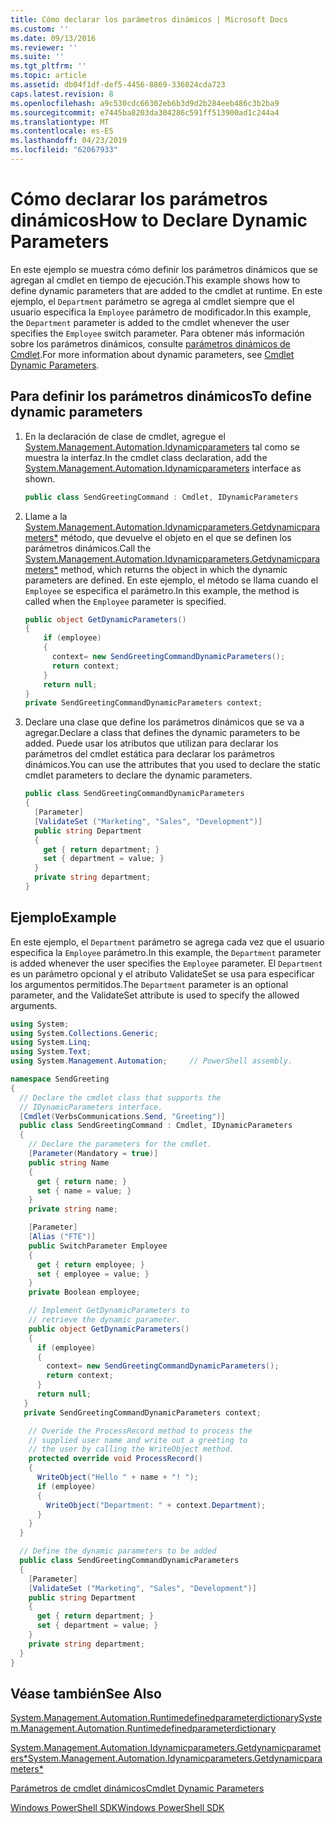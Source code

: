 ```yaml
---
title: Cómo declarar los parámetros dinámicos | Microsoft Docs
ms.custom: ''
ms.date: 09/13/2016
ms.reviewer: ''
ms.suite: ''
ms.tgt_pltfrm: ''
ms.topic: article
ms.assetid: db04f1df-def5-4456-8869-336024cda723
caps.latest.revision: 8
ms.openlocfilehash: a9c530cdc66302eb6b3d9d2b284eeb486c3b2ba9
ms.sourcegitcommit: e7445ba8203da304286c591ff513900ad1c244a4
ms.translationtype: MT
ms.contentlocale: es-ES
ms.lasthandoff: 04/23/2019
ms.locfileid: "62067933"
---
```

# <a name="how-to-declare-dynamic-parameters"></a><span data-ttu-id="30b5d-102">Cómo declarar los parámetros dinámicos</span><span class="sxs-lookup"><span data-stu-id="30b5d-102">How to Declare Dynamic Parameters</span></span>

<span data-ttu-id="30b5d-103">En este ejemplo se muestra cómo definir los parámetros dinámicos que se agregan al cmdlet en tiempo de ejecución.</span><span class="sxs-lookup"><span data-stu-id="30b5d-103">This example shows how to define dynamic parameters that are added to the cmdlet at runtime.</span></span> <span data-ttu-id="30b5d-104">En este ejemplo, el `Department` parámetro se agrega al cmdlet siempre que el usuario especifica la `Employee` parámetro de modificador.</span><span class="sxs-lookup"><span data-stu-id="30b5d-104">In this example, the `Department` parameter is added to the cmdlet whenever the user specifies the `Employee` switch parameter.</span></span> <span data-ttu-id="30b5d-105">Para obtener más información sobre los parámetros dinámicos, consulte [parámetros dinámicos de Cmdlet](./cmdlet-dynamic-parameters.md).</span><span class="sxs-lookup"><span data-stu-id="30b5d-105">For more information about dynamic parameters, see [Cmdlet Dynamic Parameters](./cmdlet-dynamic-parameters.md).</span></span>

## <a name="to-define-dynamic-parameters"></a><span data-ttu-id="30b5d-106">Para definir los parámetros dinámicos</span><span class="sxs-lookup"><span data-stu-id="30b5d-106">To define dynamic parameters</span></span>

1. <span data-ttu-id="30b5d-107">En la declaración de clase de cmdlet, agregue el [System.Management.Automation.Idynamicparameters](/dotnet/api/System.Management.Automation.IDynamicParameters) tal como se muestra la interfaz.</span><span class="sxs-lookup"><span data-stu-id="30b5d-107">In the cmdlet class declaration, add the [System.Management.Automation.Idynamicparameters](/dotnet/api/System.Management.Automation.IDynamicParameters) interface as shown.</span></span>

   ```csharp
   public class SendGreetingCommand : Cmdlet, IDynamicParameters
   ```

2. <span data-ttu-id="30b5d-108">Llame a la [System.Management.Automation.Idynamicparameters.Getdynamicparameters\*](/dotnet/api/System.Management.Automation.IDynamicParameters.GetDynamicParameters) método, que devuelve el objeto en el que se definen los parámetros dinámicos.</span><span class="sxs-lookup"><span data-stu-id="30b5d-108">Call the [System.Management.Automation.Idynamicparameters.Getdynamicparameters\*](/dotnet/api/System.Management.Automation.IDynamicParameters.GetDynamicParameters) method, which returns the object in which the dynamic parameters are defined.</span></span> <span data-ttu-id="30b5d-109">En este ejemplo, el método se llama cuando el `Employee` se especifica el parámetro.</span><span class="sxs-lookup"><span data-stu-id="30b5d-109">In this example, the method is called when the `Employee` parameter is specified.</span></span>

   ```csharp
   public object GetDynamicParameters()
   {
       if (employee)
       {
         context= new SendGreetingCommandDynamicParameters();
         return context;
       }
       return null;
   }
   private SendGreetingCommandDynamicParameters context;
   ```

3. <span data-ttu-id="30b5d-110">Declare una clase que define los parámetros dinámicos que se va a agregar.</span><span class="sxs-lookup"><span data-stu-id="30b5d-110">Declare a class that defines the dynamic parameters to be added.</span></span> <span data-ttu-id="30b5d-111">Puede usar los atributos que utilizan para declarar los parámetros del cmdlet estática para declarar los parámetros dinámicos.</span><span class="sxs-lookup"><span data-stu-id="30b5d-111">You can use the attributes that you used to declare the static cmdlet parameters to declare the dynamic parameters.</span></span>

   ```csharp
   public class SendGreetingCommandDynamicParameters
   {
     [Parameter]
     [ValidateSet ("Marketing", "Sales", "Development")]
     public string Department
     {
       get { return department; }
       set { department = value; }
     }
     private string department;
   }
   ```

## <a name="example"></a><span data-ttu-id="30b5d-112">Ejemplo</span><span class="sxs-lookup"><span data-stu-id="30b5d-112">Example</span></span>

<span data-ttu-id="30b5d-113">En este ejemplo, el `Department` parámetro se agrega cada vez que el usuario especifica la `Employee` parámetro.</span><span class="sxs-lookup"><span data-stu-id="30b5d-113">In this example, the `Department` parameter is added whenever the user specifies the `Employee` parameter.</span></span> <span data-ttu-id="30b5d-114">El `Department` es un parámetro opcional y el atributo ValidateSet se usa para especificar los argumentos permitidos.</span><span class="sxs-lookup"><span data-stu-id="30b5d-114">The `Department` parameter is an optional parameter, and the ValidateSet attribute is used to specify the allowed arguments.</span></span>

```csharp
using System;
using System.Collections.Generic;
using System.Linq;
using System.Text;
using System.Management.Automation;     // PowerShell assembly.

namespace SendGreeting
{
  // Declare the cmdlet class that supports the
  // IDynamicParameters interface.
  [Cmdlet(VerbsCommunications.Send, "Greeting")]
  public class SendGreetingCommand : Cmdlet, IDynamicParameters
  {
    // Declare the parameters for the cmdlet.
    [Parameter(Mandatory = true)]
    public string Name
    {
      get { return name; }
      set { name = value; }
    }
    private string name;

    [Parameter]
    [Alias ("FTE")]
    public SwitchParameter Employee
    {
      get { return employee; }
      set { employee = value; }
    }
    private Boolean employee;

    // Implement GetDynamicParameters to
    // retrieve the dynamic parameter.
    public object GetDynamicParameters()
    {
      if (employee)
      {
        context= new SendGreetingCommandDynamicParameters();
        return context;
      }
      return null;
   }
   private SendGreetingCommandDynamicParameters context;

    // Overide the ProcessRecord method to process the
    // supplied user name and write out a greeting to
    // the user by calling the WriteObject method.
    protected override void ProcessRecord()
    {
      WriteObject("Hello " + name + "! ");
      if (employee)
      {
        WriteObject("Department: " + context.Department);
      }
    }
  }

  // Define the dynamic parameters to be added
  public class SendGreetingCommandDynamicParameters
  {
    [Parameter]
    [ValidateSet ("Marketing", "Sales", "Development")]
    public string Department
    {
      get { return department; }
      set { department = value; }
    }
    private string department;
  }
}
```

## <a name="see-also"></a><span data-ttu-id="30b5d-115">Véase también</span><span class="sxs-lookup"><span data-stu-id="30b5d-115">See Also</span></span>

[<span data-ttu-id="30b5d-116">System.Management.Automation.Runtimedefinedparameterdictionary</span><span class="sxs-lookup"><span data-stu-id="30b5d-116">System.Management.Automation.Runtimedefinedparameterdictionary</span></span>](/dotnet/api/System.Management.Automation.RuntimeDefinedParameterDictionary)

[<span data-ttu-id="30b5d-117">System.Management.Automation.Idynamicparameters.Getdynamicparameters\*</span><span class="sxs-lookup"><span data-stu-id="30b5d-117">System.Management.Automation.Idynamicparameters.Getdynamicparameters\*</span></span>](/dotnet/api/System.Management.Automation.IDynamicParameters.GetDynamicParameters)

[<span data-ttu-id="30b5d-118">Parámetros de cmdlet dinámicos</span><span class="sxs-lookup"><span data-stu-id="30b5d-118">Cmdlet Dynamic Parameters</span></span>](./cmdlet-dynamic-parameters.md)

[<span data-ttu-id="30b5d-119">Windows PowerShell SDK</span><span class="sxs-lookup"><span data-stu-id="30b5d-119">Windows PowerShell SDK</span></span>](../windows-powershell-reference.md)